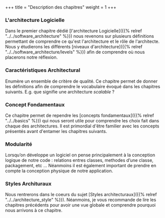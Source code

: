 +++
title = "Description des chapitres"
weight = 1
+++

### L'architecture Logicielle

Dans le premier chapitre dédié [l'architecture Logicielle]({{% relref "../../software_architecture" %}}) nous revenons sur plusieurs définitions permettant de comprendre ce qu'est l'architecture et le rôle de l'architecte. Nous y étudierons les différents [niveaux d'architecture]({{% relref "../../software_architecture/levels" %}}) afin de comprendre où nous placerons notre réflexion.

### Caractéristiques Architectural

Enumère un ensemble de critère de qualité. Ce chapitre permet de donner les définitions afin de comprendre le vocabulaire évoqué dans les chapitres suivants. E.g. que signifie une architecture _scalable_ ?

### Concept Fondamentaux

Ce chapitre permet de rependre les [concepts fondamentaux]({{% relref "../../basics" %}}) qui nous seront utile pour comprendre les choix fait dans chaque des architectures. Il est primordial d'être familier avec les concepts présentés avant d'entamer les chapitres suivants.

### Modularité

Lorsqu’on développe un logiciel on pense principalement à la conception logique de notre code : relations entres classes, methodes d’une classe, packagement, etc … Néanmoins il est également important de prendre en compte la conception physique de notre application.

### Styles Archituraux

Nous rentrerons dans le coeurs du sujet [Styles architecturaux]({{% relref "../../architecture_style" %}}). Néanmoins, je vous recommande de lire les chapitres précédents pour avoir une vue globale et comprendre pourquoi nous arrivons à ce chapitre.
